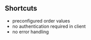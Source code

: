## Shortcuts

* preconfigured order values
* no authentication required in client
* no error handling
